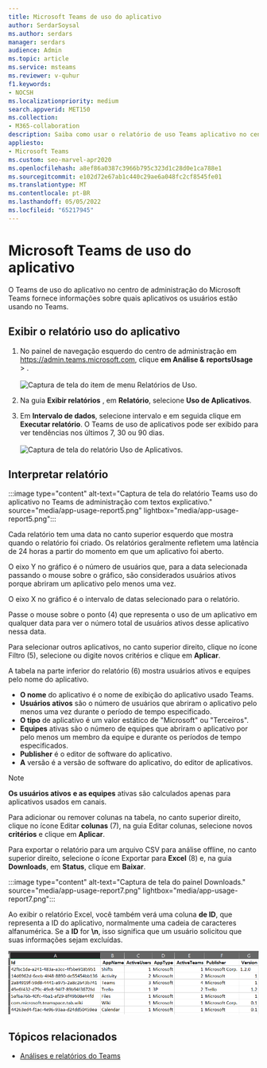 ```yaml
---
title: Microsoft Teams de uso do aplicativo
author: SerdarSoysal
ms.author: serdars
manager: serdars
audience: Admin
ms.topic: article
ms.service: msteams
ms.reviewer: v-quhur
f1.keywords:
- NOCSH
ms.localizationpriority: medium
search.appverid: MET150
ms.collection:
- M365-collaboration
description: Saiba como usar o relatório de uso Teams aplicativo no centro Microsoft Teams administrador.
appliesto:
- Microsoft Teams
ms.custom: seo-marvel-apr2020
ms.openlocfilehash: a8ef86a0387c3966b795c323d1c28d0e1ca788e1
ms.sourcegitcommit: e102d72e67ab1c440c29ae6a048fc2cf8545fe01
ms.translationtype: MT
ms.contentlocale: pt-BR
ms.lasthandoff: 05/05/2022
ms.locfileid: "65217945"
---
```

# <a name="microsoft-teams-app-usage-report"></a>Microsoft Teams de uso do aplicativo

O Teams de uso do aplicativo no centro de administração do Microsoft Teams fornece informações sobre quais aplicativos os usuários estão usando no Teams.  

## <a name="view-the-app-usage-report"></a>Exibir o relatório uso do aplicativo

1. No painel de navegação esquerdo do centro de administração em <https://admin.teams.microsoft.com>, clique **em Análise &** **reportsUsage** > .<br><br>![Captura de tela do item de menu Relatórios de Uso.](media/app-usage-report1.png "Captura de tela do item de menu Relatórios de Uso.")
2. Na guia **Exibir relatórios** , em **Relatório**, selecione **Uso de Aplicativos**.

3. Em **Intervalo de dados**, selecione intervalo e em seguida clique em **Executar relatório**. O Teams de uso de aplicativos pode ser exibido para ver tendências nos últimos 7, 30 ou 90 dias.<br><br>![Captura de tela do relatório Uso de Aplicativos.](media/app-usage-report2.png "Captura de tela do relatório Uso de Aplicativos.")


## <a name="interpret-the-report"></a>Interpretar relatório

:::image type="content" alt-text="Captura de tela do relatório Teams uso do aplicativo no Teams de administração com textos explicativo." source="media/app-usage-report5.png" lightbox="media/app-usage-report5.png":::

Cada relatório tem uma data no canto superior esquerdo que mostra quando o relatório foi criado. Os relatórios geralmente refletem uma latência de 24 horas a partir do momento em que um aplicativo foi aberto.

O eixo Y no gráfico é o número de usuários que, para a data selecionada passando o mouse sobre o gráfico, são considerados usuários ativos porque abriram um aplicativo pelo menos uma vez.

O eixo X no gráfico é o intervalo de datas selecionado para o relatório.

Passe o mouse sobre o ponto (4) que representa o uso de um aplicativo em qualquer data para ver o número total de usuários ativos desse aplicativo nessa data.

Para selecionar outros aplicativos, no canto superior direito, clique  no ícone Filtro (5), selecione ou digite novos critérios e clique em **Aplicar**.

A tabela na parte inferior do relatório (6) mostra usuários ativos e equipes pelo nome do aplicativo.

   - **O nome** do aplicativo é o nome de exibição do aplicativo usado Teams.
   - **Usuários ativos** são o número de usuários que abriram o aplicativo pelo menos uma vez durante o período de tempo especificado.
   - **O tipo** de aplicativo é um valor estático de "Microsoft" ou "Terceiros".
   - **Equipes** ativas são o número de equipes que abriram o aplicativo por pelo menos um membro da equipe e durante os períodos de tempo especificados.
   - **Publisher** é o editor de software do aplicativo.
   - **A** versão é a versão de software do aplicativo, do editor de aplicativos.

   > [!NOTE]
   > **Os usuários ativos** **e as equipes** ativas são calculados apenas para aplicativos usados em canais.

Para adicionar ou remover colunas na tabela, no canto superior direito, clique no ícone Editar **colunas** (7), na guia Editar colunas, selecione novos **critérios** e clique em **Aplicar**.

Para exportar o relatório para um arquivo CSV para análise offline, no canto superior direito, selecione o ícone Exportar para **Excel** (8) e, na guia **Downloads**, em **Status**, clique em **Baixar**.

   :::image type="content" alt-text="Captura de tela do painel Downloads." source="media/app-usage-report7.png" lightbox="media/app-usage-report7.png":::

Ao exibir o relatório Excel, você também verá uma coluna **de ID**, que representa a ID do aplicativo, normalmente uma cadeia de caracteres alfanumérica. Se a **ID** for **\n**, isso significa que um usuário solicitou que suas informações sejam excluídas.

   ![Captura de tela do relatório Excel baixado.](media/app-usage-report8.png "Captura de tela do relatório Excel baixado.")

## <a name="related-topics"></a>Tópicos relacionados

- [Análises e relatórios do Teams](teams-reporting-reference.md)
